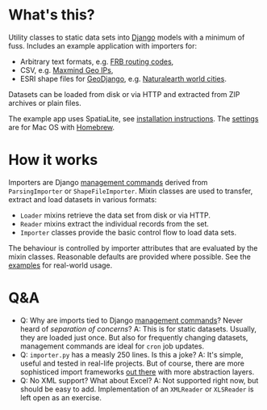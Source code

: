 # What's this?

Utility classes to static data sets into [Django](https://www.djangoproject.com) models with a minimum of fuss. Includes an example application with importers for:

- Arbitrary text formats, e.g. [FRB routing codes](example_app/management/commands/load_fedwire.py),
- CSV, e.g. [Maxmind Geo IPs](example_app/management/commands/load_geoip.py),
- ESRI shape files for [GeoDjango](https://docs.djangoproject.com/en/2.1/ref/contrib/gis/), e.g. [Naturalearth world cities](example_app/management/commands/load_cities.py).

Datasets can be loaded from disk or via HTTP and extracted from ZIP archives or plain files.

The example app uses SpatiaLite, see [installation instructions](https://docs.djangoproject.com/en/2.1/ref/contrib/gis/install/spatialite/). The [settings](example_app/settings.py) are for Mac OS with [Homebrew](https://brew.sh).

# How it works

Importers are Django [management commands](https://docs.djangoproject.com/en/2.1/howto/custom-management-commands/) derived from `ParsingImporter` or `ShapeFileImporter`. Mixin classes are used to transfer, extract and load datasets in various formats:

- `Loader` mixins retrieve the data set from disk or via HTTP.
- `Reader` mixins extract the individual records from the set.
- `Importer` classes provide the basic control flow to load data sets. 

The behaviour is controlled by importer attributes that are evaluated by the mixin classes. Reasonable defaults are provided where possible. See the [examples](example_app/management/commands/) for real-world usage.

# Q&A

- Q: Why are imports tied to Django [management commands](https://docs.djangoproject.com/en/2.1/howto/custom-management-commands/)? Never heard of *separation of concerns*?
  A: This is for static datasets. Usually, they are loaded just once. But also for frequently changing datasets, management commands are ideal for `cron` job updates.
- Q: `importer.py` has a measly 250 lines. Is this a joke?
  A: It's simple, useful and tested in real-life projects. But of course, there are more sophisticed import frameworks [out there](https://django-import-export.readthedocs.io/en/latest/) with more abstraction layers.
- Q: No XML support? What about Excel?
  A: Not supported right now, but should be easy to add. Implementation of an `XMLReader` or `XLSReader` is left open as an exercise.
